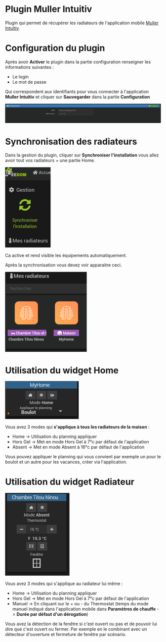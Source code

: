 # Plugin Muller Intuitiv

Plugin qui permet de récupérer les radiateurs de l'application mobile [Muller Intuitiv](https://www.muller-intuitiv.com/).

# Configuration du plugin

Après avoir **Activer** le plugin dans la partie configuration renseigner les informations suivantes :
* Le login
* Le mot de passe

Qui correspondent aux identifiants pour vous connecter à l'application **Muller Intuitiv** et cliquer sur **Sauvegarder**
dans la partie **Configuration**

![Configuration-plugin](../images/configuration-plugin.png)

# Synchronisation des radiateurs
Dans la gestion du plugin, cliquer sur **Synchroniser l'installation** vous allez avoir tout vos radiateurs + une partie Home.

![Synchronisation-installation](../images/synchroniser-installation.png)

Ca active et rend visible les équipements automatiquement.

Après la synchronisation vous devez voir apparaitre ceci. 

![Apparition-radiateurs](../images/apparition-radiateurs.png)

# Utilisation du widget Home
![Widget-home](../images/widget-home.png)

Vous avez 3 modes qui **s'applique à tous les radiateurs de la maison** :
* Home -> Utilisation du planning appliquer
* Hors Gel -> Met en mode Hors Gel à 7°c par défaut de l'application
* Absent -> Met en mode Absent à 16°c par défaut de l'application

Vous pouvez appliquer le planning qui vous convient par exemple un pour le boulot et un autre pour les vacances, créer
via l'application.

# Utilisation du widget Radiateur
![Widget-radiateur](../images/widget-radiateur.png)

Vous avez 3 modes qui s'applique au radiateur lui même :
* Home -> Utilisation du planning appliquer
* Hors Gel -> Met en mode Hors Gel à 7°c par défaut de l'application
* Manuel -> En cliquant sur le + ou - du Thermostat (temps du mode manuel indiqué dans l'application mobile
  dans **Paramètres de chauffe** -> **Durée par défaut d'un dérogation**)

Vous avez la détection de la fenêtre si c'est ouvert ou pas et de pouvoir lui dire que c'est ouvert ou fermer.
Par exemple en le combinant avec un détecteur d'ouverture et fermeture de fenêtre par scénario.
